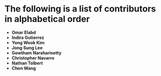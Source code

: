 The following is a list of contributors in alphabetical order
=============================================================

* **Omar Elabd**
* **Indira Gutierrez**
* **Yong Wook Kim**
* **Jong Sung Lee**
* **Gowtham Naraharisetty**
* **Christopher Navarro**
* **Nathan Tolbert**
* **Chen Wang**


    
